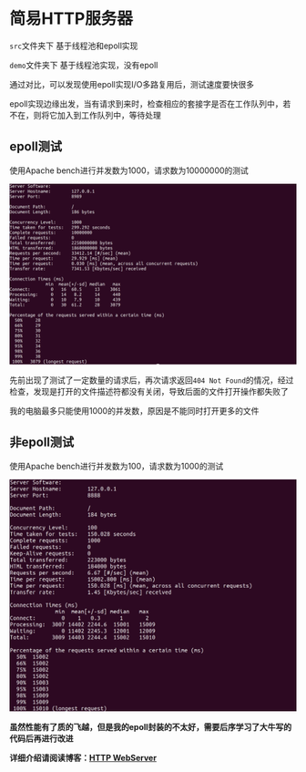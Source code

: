 # 简易HTTP服务器

`src`文件夹下 基于线程池和epoll实现

`demo`文件夹下 基于线程池实现，没有epoll

通过对比，可以发现使用epoll实现I/O多路复用后，测试速度要快很多

epoll实现边缘出发，当有请求到来时，检查相应的套接字是否在工作队列中，若不在，则将它加入到工作队列中，等待处理

##  epoll测试

使用Apache bench进行并发数为1000，请求数为10000000的测试

<img src="./pic/epoll.png">

先前出现了测试了一定数量的请求后，再次请求返回`404 Not Found`的情况，经过检查，发现是打开的文件描述符都没有关闭，导致后面的文件打开操作都失败了

我的电脑最多只能使用1000的并发数，原因是不能同时打开更多的文件

## 非epoll测试

使用Apache bench进行并发数为100，请求数为1000的测试

<img src="./pic/noepoll.png">



**虽然性能有了质的飞越，但是我的epoll封装的不太好，需要后序学习了大牛写的代码后再进行改进**



**详细介绍请阅读博客：[HTTP WebServer](https://blog.csdn.net/dsaaf21/article/details/106229185)**

